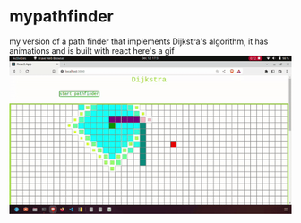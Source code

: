 # mypathfinder
my version of a path finder that implements Dijkstra's algorithm,
it has animations and is built with react
here's a gif
![](pathfinder.gif)

